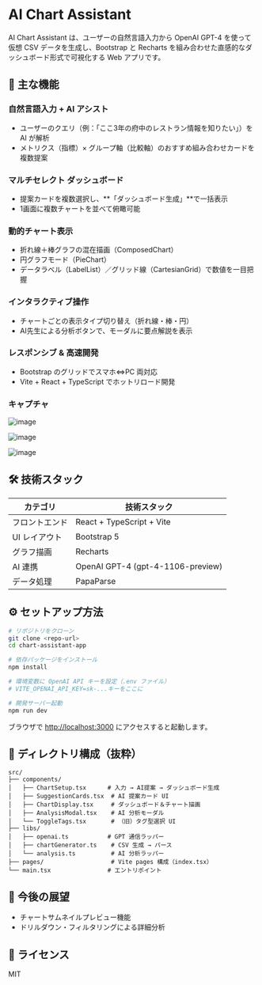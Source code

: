 # AI Chart Assistant

AI Chart Assistant は、ユーザーの自然言語入力から OpenAI GPT-4 を使って仮想 CSV データを生成し、Bootstrap と Recharts を組み合わせた直感的なダッシュボード形式で可視化する Web アプリです。

## 🚀 主な機能

### 自然言語入力 + AI アシスト
- ユーザーのクエリ（例：「ここ3年の府中のレストラン情報を知りたい」）を AI が解析
- メトリクス（指標）× グループ軸（比較軸）のおすすめ組み合わせカードを複数提案

### マルチセレクト ダッシュボード
- 提案カードを複数選択し、**「ダッシュボード生成」**で一括表示
- 1画面に複数チャートを並べて俯瞰可能

### 動的チャート表示
- 折れ線＋棒グラフの混在描画（ComposedChart）
- 円グラフモード（PieChart）
- データラベル（LabelList）／グリッド線（CartesianGrid）で数値を一目把握

### インタラクティブ操作
- チャートごとの表示タイプ切り替え（折れ線・棒・円）
- AI先生による分析ボタンで、モーダルに要点解説を表示

### レスポンシブ & 高速開発
- Bootstrap のグリッドでスマホ⇔PC 両対応
- Vite + React + TypeScript でホットリロード開発

### キャプチャ


![image](https://github.com/user-attachments/assets/0efbbfdd-9133-48e9-a057-1b38c509b3f3)


![image](https://github.com/user-attachments/assets/8b6464e6-810a-48af-b5f7-8b439898b330)

![image](https://github.com/user-attachments/assets/b0eaa37b-cbb8-4408-aa93-de50d2c3dcab)


## 🛠️ 技術スタック

| カテゴリ | 技術スタック |
|---------|------------|
| フロントエンド | React + TypeScript + Vite |
| UI レイアウト | Bootstrap 5 |
| グラフ描画 | Recharts |
| AI 連携 | OpenAI GPT-4 (gpt-4-1106-preview) |
| データ処理 | PapaParse |

## ⚙️ セットアップ方法

```bash
# リポジトリをクローン
git clone <repo-url>
cd chart-assistant-app

# 依存パッケージをインストール
npm install

# 環境変数に OpenAI API キーを設定（.env ファイル）
# VITE_OPENAI_API_KEY=sk-...キーをここに

# 開発サーバー起動
npm run dev
```

ブラウザで [http://localhost:3000](http://localhost:3000) にアクセスすると起動します。

## 📂 ディレクトリ構成（抜粋）

```
src/
├── components/
│   ├── ChartSetup.tsx      # 入力 → AI提案 → ダッシュボード生成
│   ├── SuggestionCards.tsx  # AI 提案カード UI
│   ├── ChartDisplay.tsx     # ダッシュボード＆チャート描画
│   ├── AnalysisModal.tsx    # AI 分析モーダル
│   └── ToggleTags.tsx       # （旧）タグ型選択 UI
├── libs/
│   ├── openai.ts           # GPT 通信ラッパー
│   ├── chartGenerator.ts    # CSV 生成 → パース
│   └── analysis.ts          # AI 分析ラッパー
├── pages/                   # Vite pages 構成（index.tsx）
└── main.tsx                # エントリポイント
```

## 🎯 今後の展望

- チャートサムネイルプレビュー機能
- ドリルダウン・フィルタリングによる詳細分析

## 📄 ライセンス

MIT
